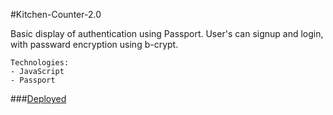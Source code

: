 #Kitchen-Counter-2.0

Basic display of authentication using Passport. User's can signup and login, with passward encryption using b-crypt.

```
Technologies:
- JavaScript
- Passport
```
###[Deployed](https://kitchen-counter-2.herokuapp.com/ "Deployed on Heroku")
